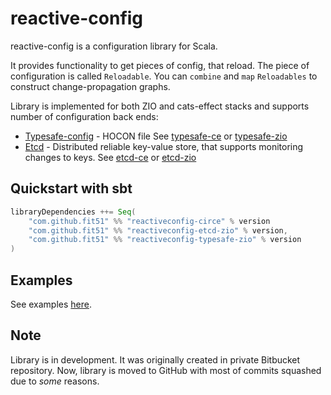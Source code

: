 # reactive-config

reactive-config is a configuration library for Scala.

It provides functionality to get pieces of config, that reload.
The piece of configuration is called `Reloadable`.
You can `combine` and `map` `Reloadables` to construct change-propagation graphs.

Library is implemented for both ZIO and cats-effect stacks and supports number of configuration back ends:
* [Typesafe-config](https://github.com/lightbend/config) - HOCON file
See [typesafe-ce](https://github.com/fit51/reactive-config/tree/master/typesafe-ce) or [typesafe-zio](https://github.com/fit51/reactive-config/tree/master/typesafe-zio)
* [Etcd](https://coreos.com/etcd/) - Distributed reliable key-value store, that supports monitoring changes to keys.
See [etcd-ce](https://github.com/fit51/reactive-config/tree/master/etcd-ce) or [etcd-zio](https://github.com/fit51/reactive-config/tree/master/etcd-zio)

## Quickstart with sbt

```scala
libraryDependencies ++= Seq(
    "com.github.fit51" %% "reactiveconfig-circe" % version
    "com.github.fit51" %% "reactiveconfig-etcd-zio" % version,
    "com.github.fit51" %% "reactiveconfig-typesafe-zio" % version
)
```

## Examples
See examples [here](https://github.com/fit51/reactive-config/tree/master/examples).

## Note
Library is in development.
It was originally created in private Bitbucket repository. Now, library is moved to GitHub with most of commits squashed due to _some_ reasons.
